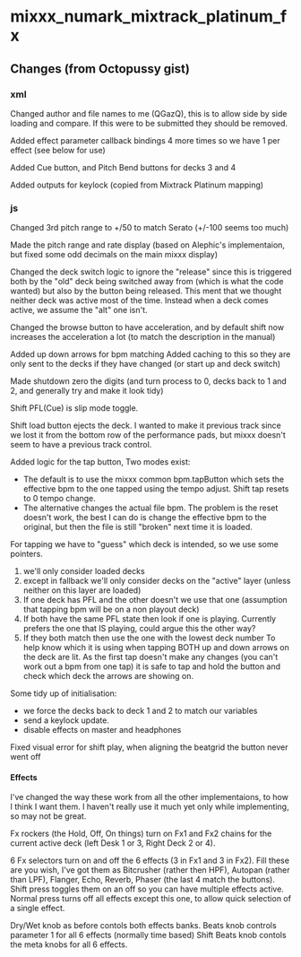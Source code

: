 # mixxx_numark_mixtrack_platinum_fx

## Changes (from Octopussy gist)

### xml

Changed author and file names to me (QGazQ), this is to allow side by side loading and compare.
If this were to be submitted they should be removed.

Added effect parameter callback bindings 4 more times so we have 1 per effect (see below for use)

Added Cue button, and Pitch Bend buttons for decks 3 and 4

Added outputs for keylock (copied from Mixtrack Platinum mapping)

### js

Changed 3rd pitch range to +/50 to match Serato (+/-100 seems too much)

Made the pitch range and rate display (based on Alephic's implementaion, but fixed some odd decimals on the main mixxx display)

Changed the deck switch logic to ignore the "release" since this is triggered both by the "old" deck being switched away from (which is what the code wanted) but also by the button being released.
This ment that we thought neither deck was active most of the time.
Instead when a deck comes active, we assume the "alt" one isn't.

Changed the browse button to have acceleration, and by default shift now increases the acceleration a lot (to match the description in the manual)

Added up down arrows for bpm matching
Added caching to this so they are only sent to the decks if they have changed (or start up and deck switch)

Made shutdown zero the digits (and turn process to 0, decks back to 1 and 2, and generally try and make it look tidy)

Shift PFL(Cue) is slip mode toggle.

Shift load button ejects the deck.  I wanted to make it previous track since we lost it from the bottom row of the performance pads, but mixxx doesn't seem to have a previous track control.

Added logic for the tap button, Two modes exist:
* The default is to use the mixxx common bpm.tapButton which sets the effective bpm to the one tapped using the tempo adjust.  Shift tap resets to 0 tempo change.
* The alternative changes the actual file bpm.  The problem is the reset doesn't work, the best I can do is change the effective bpm to the original, but then the file is still "broken" next time it is loaded.

For tapping we have to "guess" which deck is intended, so we use some pointers.
1) we'll only consider loaded decks
2) except in fallback we'll only consider decks on the "active" layer (unless neither on this layer are loaded)
3) If one deck has PFL and the other doesn't we use that one (assumption that tapping bpm will be on a non playout deck)
4) If both have the same PFL state then look if one is playing.  Currently prefers the one that IS playing, could argue this the other way?
5) If they both match then use the one with the lowest deck number
To help know which it is using when tapping BOTH up and down arrows on the deck are lit.  As the first tap doesn't make any changes (you can't work out a bpm from one tap) it is safe to tap and hold the button and check which deck the arrows are showing on.

Some tidy up of initialisation:
* we force the decks back to deck 1 and 2 to match our variables
* send a keylock update.
* disable effects on master and headphones

Fixed visual error for shift play, when aligning the beatgrid the button never went off

#### Effects

I've changed the way these work from all the other implementaions, to how I think I want them.
I haven't really use it much yet only while implementing, so may not be great.

Fx rockers (the Hold, Off, On things) turn on Fx1 and Fx2 chains for the current active deck (left Desk 1 or 3, Right Deck 2 or 4).

6 Fx selectors turn on and off the 6 effects (3 in Fx1 and 3 in Fx2).  Fill these are you wish, I've got them as Bitcrusher (rather then HPF), Autopan (rather than LPF), Flanger, Echo, Reverb, Phaser (the last 4 match the buttons).
Shift press toggles them on an off so you can have multiple effects active.  Normal press turns off all effects except this one, to allow quick selection of a single effect.

Dry/Wet knob as before contols both effects banks.
Beats knob controls parameter 1 for all 6 effects (normally time based)
Shift Beats knob contols the meta knobs for all 6 effects.
